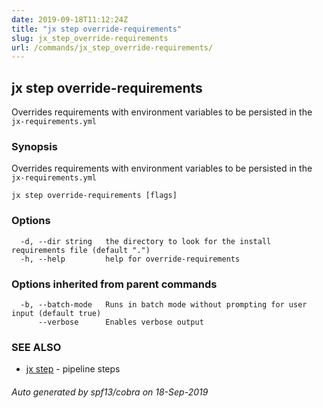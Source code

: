 ```yaml
---
date: 2019-09-18T11:12:24Z
title: "jx step override-requirements"
slug: jx_step_override-requirements
url: /commands/jx_step_override-requirements/
---
```

## jx step override-requirements

Overrides requirements with environment variables to be persisted in the `jx-requirements.yml`

### Synopsis

Overrides requirements with environment variables to be persisted in the `jx-requirements.yml`

```
jx step override-requirements [flags]
```

### Options

```
  -d, --dir string   the directory to look for the install requirements file (default ".")
  -h, --help         help for override-requirements
```

### Options inherited from parent commands

```
  -b, --batch-mode   Runs in batch mode without prompting for user input (default true)
      --verbose      Enables verbose output
```

### SEE ALSO

* [jx step](/commands/jx_step/)	 - pipeline steps

###### Auto generated by spf13/cobra on 18-Sep-2019
